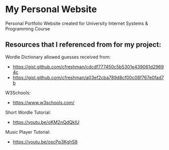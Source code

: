# My Personal Website
Personal Portfolio Website created for University Internet Systems &amp; Programming Course


## Resources that I referenced from for my project:

Wordle Dictionary allowed guesses received from:
* https://gist.github.com/cfreshman/cdcdf777450c5b5301e439061d29694c
* https://gist.github.com/cfreshman/a03ef2cba789d8cf00c08f767e0fad7b

W3Schools:
* https://www.w3schools.com/

Short Wordle Tutorial:
* https://youtu.be/oKM2nQdQkIU

Music Player Tutorial:
* https://youtu.be/oscPp3KghS8
